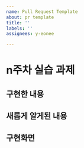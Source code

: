 ```yaml
---
name: Pull Request Template
about: pr template
title: ''
labels: ''
assignees: y-eonee

---
```


# n주차 실습 과제
## 구현한 내용   

## 새롭게 알게된 내용    
 
## 구현화면
